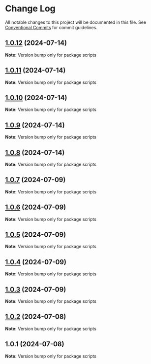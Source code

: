# Change Log

All notable changes to this project will be documented in this file.
See [Conventional Commits](https://conventionalcommits.org) for commit guidelines.

## [1.0.12](https://github.com/Kallenju/notes/compare/scripts@1.0.11...scripts@1.0.12) (2024-07-14)

**Note:** Version bump only for package scripts

## [1.0.11](https://github.com/Kallenju/notes/compare/scripts@1.0.10...scripts@1.0.11) (2024-07-14)

**Note:** Version bump only for package scripts

## [1.0.10](https://github.com/Kallenju/notes/compare/scripts@1.0.9...scripts@1.0.10) (2024-07-14)

**Note:** Version bump only for package scripts

## [1.0.9](https://github.com/Kallenju/notes/compare/scripts@1.0.8...scripts@1.0.9) (2024-07-14)

**Note:** Version bump only for package scripts

## [1.0.8](https://github.com/Kallenju/notes/compare/scripts@1.0.7...scripts@1.0.8) (2024-07-14)

**Note:** Version bump only for package scripts

## [1.0.7](https://github.com/Kallenju/notes/compare/scripts@1.0.6...scripts@1.0.7) (2024-07-09)

**Note:** Version bump only for package scripts

## [1.0.6](https://github.com/Kallenju/notes/compare/scripts@1.0.5...scripts@1.0.6) (2024-07-09)

**Note:** Version bump only for package scripts

## [1.0.5](https://github.com/Kallenju/notes/compare/scripts@1.0.4...scripts@1.0.5) (2024-07-09)

**Note:** Version bump only for package scripts

## [1.0.4](https://github.com/Kallenju/notes/compare/scripts@1.0.3...scripts@1.0.4) (2024-07-09)

**Note:** Version bump only for package scripts

## [1.0.3](https://github.com/Kallenju/notes/compare/scripts@1.0.2...scripts@1.0.3) (2024-07-09)

**Note:** Version bump only for package scripts

## [1.0.2](https://github.com/Kallenju/notes/compare/scripts@1.0.1...scripts@1.0.2) (2024-07-08)

**Note:** Version bump only for package scripts

## 1.0.1 (2024-07-08)

**Note:** Version bump only for package scripts
